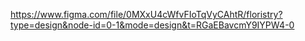 https://www.figma.com/file/0MXxU4cWfvFIoTqVyCAhtR/floristry?type=design&node-id=0-1&mode=design&t=RGaEBavcmY9IYPW4-0